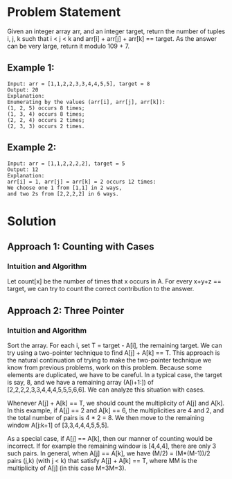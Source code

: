 # Problem Statement
Given an integer array arr, and an integer target, return the number of tuples i, j, k such that i < j < k and arr[i] + arr[j] + arr[k] == target.
As the answer can be very large, return it modulo 109 + 7.

## Example 1:
```
Input: arr = [1,1,2,2,3,3,4,4,5,5], target = 8
Output: 20
Explanation: 
Enumerating by the values (arr[i], arr[j], arr[k]):
(1, 2, 5) occurs 8 times;
(1, 3, 4) occurs 8 times;
(2, 2, 4) occurs 2 times;
(2, 3, 3) occurs 2 times.
```

## Example 2:
```
Input: arr = [1,1,2,2,2,2], target = 5
Output: 12
Explanation: 
arr[i] = 1, arr[j] = arr[k] = 2 occurs 12 times:
We choose one 1 from [1,1] in 2 ways,
and two 2s from [2,2,2,2] in 6 ways.
```

# Solution
## Approach 1: Counting with Cases
### Intuition and Algorithm
Let count[x] be the number of times that x occurs in A. For every x+y+z == target, we can try to count the correct contribution to the answer. 

## Approach 2: Three Pointer
### Intuition and Algorithm
Sort the array. For each i, set T = target - A[i], the remaining target. We can try using a two-pointer technique to find A[j] + A[k] == T. This approach is the natural continuation of trying to make the two-pointer technique we know from previous problems, work on this problem.
Because some elements are duplicated, we have to be careful. In a typical case, the target is say, 8, and we have a remaining array (A[i+1:]) of [2,2,2,2,3,3,4,4,4,5,5,5,6,6]. We can analyze this situation with cases.

Whenever A[j] + A[k] == T, we should count the multiplicity of A[j] and A[k]. In this example, if A[j] == 2 and A[k] == 6, the multiplicities are 4 and 2, and the total number of pairs is 4 * 2 = 8. We then move to the remaining window A[j:k+1] of [3,3,4,4,4,5,5,5].

As a special case, if A[j] == A[k], then our manner of counting would be incorrect. If for example the remaining window is [4,4,4], there are only 3 such pairs. In general, when A[j] == A[k], we have (M/2) = (M*(M-1))/2 pairs (j,k) (with j < k) that satisfy A[j] + A[k] == T, where MM is the multiplicity of A[j] (in this case M=3M=3).

